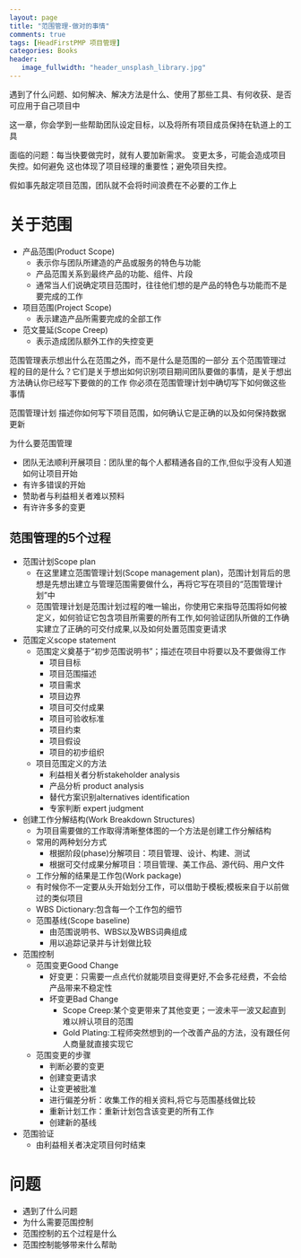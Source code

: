 ```yaml
---
layout: page
title: "范围管理-做对的事情"
comments: true
tags: [HeadFirstPMP 项目管理]
categories: Books 
header:
   image_fullwidth: "header_unsplash_library.jpg"
---
```


遇到了什么问题、如何解决、解决方法是什么、使用了那些工具、有何收获、是否可应用于自己项目中

这一章，你会学到一些帮助团队设定目标，以及将所有项目成员保持在轨道上的工具

面临的问题：每当快要做完时，就有人要加新需求。
变更太多，可能会造成项目失控。如何避免
这也体现了项目经理的重要性；避免项目失控。

假如事先敲定项目范围，团队就不会将时间浪费在不必要的工作上
# 关于范围   

* 产品范围(Product Scope)
    * 表示你与团队所建造的产品或服务的特色与功能
    * 产品范围关系到最终产品的功能、组件、片段
    * 通常当人们说确定项目范围时，往往他们想的是产品的特色与功能而不是要完成的工作
* 项目范围(Project Scope)
    * 表示建造产品所需要完成的全部工作
* 范文蔓延(Scope Creep)
    * 表示造成团队额外工作的失控变更

范围管理表示想出什么在范围之外，而不是什么是范围的一部分
五个范围管理过程的目的是什么？它们是关于想出如何识别项目期间团队要做的事情，是关于想出方法确认你已经写下要做的的工作
你必须在范围管理计划中确切写下如何做这些事情

范围管理计划 描述你如何写下项目范围，如何确认它是正确的以及如何保持数据更新

为什么要范围管理

* 团队无法顺利开展项目：团队里的每个人都精通各自的工作,但似乎没有人知道如何让项目开始
* 有许多错误的开始　
* 赞助者与利益相关者难以预料
* 有许许多多的变更

范围管理的5个过程
---

* 范围计划Scope plan
    * 在这里建立范围管理计划(Scope management plan)，范围计划背后的思想是先想出建立与管理范围需要做什么，再将它写在项目的“范围管理计划”中
    * 范围管理计划是范围计划过程的唯一输出，你使用它来指导范围将如何被定义，如何验证它包含项目所需要的所有工作,如何验证团队所做的工作确实建立了正确的可交付成果,以及如何处置范围变更请求
* 范围定义scope statement
    * 范围定义奠基于“初步范围说明书”；描述在项目中将要以及不要做得工作
        * 项目目标
        * 项目范围描述
        * 项目需求
        * 项目边界
        * 项目可交付成果
        * 项目可验收标准
        * 项目约束
        * 项目假设
        * 项目的初步组织
    * 项目范围定义的方法
        * 利益相关者分析stakeholder analysis
        * 产品分析 product analysis
        * 替代方案识别alternatives identification
        * 专家判断 expert judgment
* 创建工作分解结构(Work Breakdown Structures)    
    * 为项目需要做的工作取得清晰整体图的一个方法是创建工作分解结构
    * 常用的两种划分方式
        * 根据阶段(phase)分解项目：项目管理、设计、构建、测试
        * 根据可交付成果分解项目：项目管理、美工作品、源代码、用户文件
    * 工作分解的结果是工作包(Work package)
    * 有时候你不一定要从头开始划分工作，可以借助于模板;模板来自于以前做过的类似项目
    * WBS Dictionary:包含每一个工作包的细节
    * 范围基线(Scope baseline)
        * 由范围说明书、WBS以及WBS词典组成
        * 用以追踪记录并与计划做比较
* 范围控制
    * 范围变更Good Change
        * 好变更：只需要一点点代价就能项目变得更好,不会多花经费，不会给产品带来不稳定性
        * 坏变更Bad Change
            * Scope Creep:某个变更带来了其他变更；一波未平一波又起直到难以辨认项目的范围
            * Gold Plating:工程师突然想到的一个改善产品的方法，没有跟任何人商量就直接实现它
    * 范围变更的步骤
        * 判断必要的变更
        * 创建变更请求
        * 让变更被批准
        * 进行偏差分析：收集工作的相关资料,将它与范围基线做比较
        * 重新计划工作：重新计划包含该变更的所有工作
        * 创建新的基线
* 范围验证
    * 由利益相关者决定项目何时结束

# 问题

* 遇到了什么问题
* 为什么需要范围控制
* 范围控制的五个过程是什么
* 范围控制能够带来什么帮助






